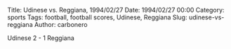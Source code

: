 Title: Udinese vs. Reggiana, 1994/02/27
Date: 1994/02/27 00:00
Category: sports
Tags: football, football scores, Udinese, Reggiana
Slug: udinese-vs-reggiana
Author: carbonero


Udinese 2 - 1 Reggiana

